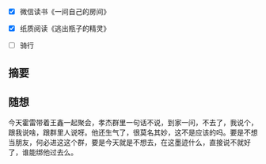 - [x] 微信读书《一间自己的房间》
- [x] 纸质阅读《逃出瓶子的精灵》
- [ ] 骑行


## 摘要


## 随想
今天霍雷带着王鑫一起聚会，孝杰群里一句话不说，到家一问，不去了，我说个，跟我说啥，跟群里人说呀。他还生气了，很莫名其妙，这不是应该的吗。要是不想当朋友，何必进这这个群，要是今天就是不想去，在这墨迹什么，直接说不就好了，谁能绑他过去么。